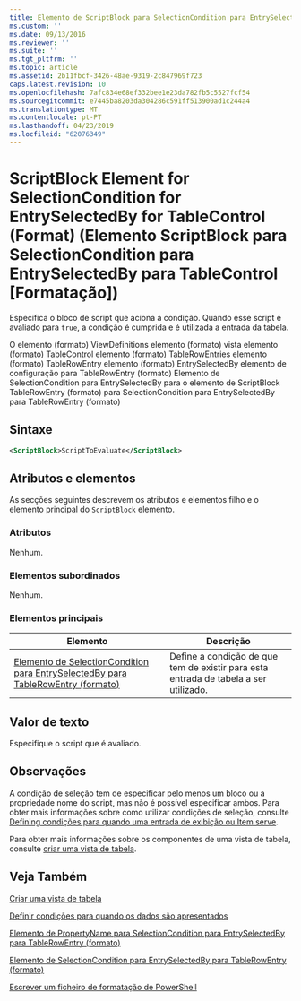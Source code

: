 ```yaml
---
title: Elemento de ScriptBlock para SelectionCondition para EntrySelectedBy para TableControl (formato) | Documentos da Microsoft
ms.custom: ''
ms.date: 09/13/2016
ms.reviewer: ''
ms.suite: ''
ms.tgt_pltfrm: ''
ms.topic: article
ms.assetid: 2b11fbcf-3426-48ae-9319-2c847969f723
caps.latest.revision: 10
ms.openlocfilehash: 7afc834e68ef332bee1e23da782fb5c5527fcf54
ms.sourcegitcommit: e7445ba8203da304286c591ff513900ad1c244a4
ms.translationtype: MT
ms.contentlocale: pt-PT
ms.lasthandoff: 04/23/2019
ms.locfileid: "62076349"
---
```

# <a name="scriptblock-element-for-selectioncondition-for-entryselectedby-for-tablecontrol-format"></a>ScriptBlock Element for SelectionCondition for EntrySelectedBy for TableControl (Format) (Elemento ScriptBlock para SelectionCondition para EntrySelectedBy para TableControl [Formatação])

Especifica o bloco de script que aciona a condição. Quando esse script é avaliado para `true`, a condição é cumprida e é utilizada a entrada da tabela.

O elemento (formato) ViewDefinitions elemento (formato) vista elemento (formato) TableControl elemento (formato) TableRowEntries elemento (formato) TableRowEntry elemento (formato) EntrySelectedBy elemento de configuração para TableRowEntry (formato) Elemento de SelectionCondition para EntrySelectedBy para o elemento de ScriptBlock TableRowEntry (formato) para SelectionCondition para EntrySelectedBy para TableRowEntry (formato)

## <a name="syntax"></a>Sintaxe

```xml
<ScriptBlock>ScriptToEvaluate</ScriptBlock>
```

## <a name="attributes-and-elements"></a>Atributos e elementos

As secções seguintes descrevem os atributos e elementos filho e o elemento principal do `ScriptBlock` elemento.

### <a name="attributes"></a>Atributos

Nenhum.

### <a name="child-elements"></a>Elementos subordinados

Nenhum.

### <a name="parent-elements"></a>Elementos principais

|Elemento|Descrição|
|-------------|-----------------|
|[Elemento de SelectionCondition para EntrySelectedBy para TableRowEntry (formato)](./selectioncondition-element-for-entryselectedby-for-tablecontrol-format.md)|Define a condição de que tem de existir para esta entrada de tabela a ser utilizado.|

## <a name="text-value"></a>Valor de texto

Especifique o script que é avaliado.

## <a name="remarks"></a>Observações

A condição de seleção tem de especificar pelo menos um bloco ou a propriedade nome do script, mas não é possível especificar ambos. Para obter mais informações sobre como utilizar condições de seleção, consulte [Defining condições para quando uma entrada de exibição ou Item serve](./defining-conditions-for-displaying-data.md).

Para obter mais informações sobre os componentes de uma vista de tabela, consulte [criar uma vista de tabela](./creating-a-table-view.md).

## <a name="see-also"></a>Veja Também

[Criar uma vista de tabela](./creating-a-table-view.md)

[Definir condições para quando os dados são apresentados](./defining-conditions-for-displaying-data.md)

[Elemento de PropertyName para SelectionCondition para EntrySelectedBy para TableRowEntry (formato)](./propertyname-element-for-selectioncondition-for-entryselectedby-for-tablerowentry-format.md)

[Elemento de SelectionCondition para EntrySelectedBy para TableRowEntry (formato)](./selectioncondition-element-for-entryselectedby-for-tablecontrol-format.md)

[Escrever um ficheiro de formatação de PowerShell](./writing-a-powershell-formatting-file.md)
